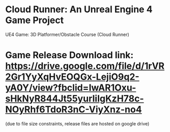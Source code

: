 # Cloud Runner: An Unreal Engine 4 Game Project
UE4 Game: 3D Platformer/Obstacle Course (Cloud Runner)

 # Game Release Download link: https://drive.google.com/file/d/1rVR2Gr1YyXqHvEOQGx-LejiO9q2-yA0Y/view?fbclid=IwAR1Oxu-sHkNyR844Jt55yurIiIgKzH78c-NOyRhf6TdoR3nC-ViyXnz-no4
 (due to file size constraints, release files are hosted on google drive)
